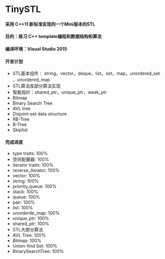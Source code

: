 # TinySTL

#### 采用 C++11 新标准实现的一个Mini版本的STL
#### 目的：练习 C++ template编程和数据结构和算法
#### 编译环境：Visual Studio 2015
#### 开发计划
* STL基本组件： string，vector，deque，list，set，map，unordered_set ，unordered_map 
* STL算法库部分算法实现
* 智能指针：shared_ptr，unique_ptr，weak_ptr
* Bitmap
* Binary Search Tree
* AVL tree
* Disjoint-set data structure
* RB-Tree
* B-Tree
* Skiplist

#### 完成进度
* type traits: 100%
* 空间配置器: 100%
* iterator traits: 100%
* reverse_iterator: 100%
* vector: 100%
* string: 100%
* priority_queue: 100%
* stack: 100%
* queue: 100%
* pair: 100%
* list: 100%
* unorderde_map: 100%
* unique_ptr: 100%
* shared_ptr: 100%
* STL大部分算法
* AVL Tree: 100%
* Bitmap: 100%
* Union-find Set: 100%
* BinarySearchTree: 100%
  
